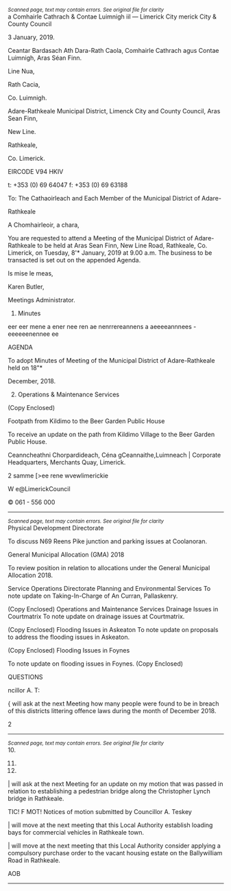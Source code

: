 *<small>Scanned page, text may contain errors. See original file for clarity</small>*  
a Comhairle Cathrach
& Contae Luimnigh
iil — Limerick City
merick City
& County Council

3 January, 2019.

Ceantar Bardasach Ath Dara-Rath Caola,
Comhairle Cathrach agus Contae Luimnigh,
Aras Séan Finn.

Line Nua,

Rath Cacia,

Co. Luimnigh.

Adare-Rathkeale Municipal District,
Limenck City and County Council,
Aras Sean Finn,

New Line.

Rathkeale,

Co. Limerick.

EIRCODE V94 HKIV

t: +353 (0) 69 64047
f: +353 (0) 69 63188

To: The Cathaoirleach and Each Member of the Municipal District of Adare-

Rathkeale

A Chomhairleoir, a chara,

You are requested to attend a Meeting of the Municipal District of Adare-Rathkeale to be held at
Aras Sean Finn, New Line Road, Rathkeale, Co. Limerick, on Tuesday, 8'* January, 2019 at 9.00
a.m. The business to be transacted is set out on the appended Agenda.

Is mise le meas,

Karen Butler,

Meetings Administrator.
1. Minutes

eer eer mene a ener nee ren ae nenrrereannens a aeeeeannnees -eeeeeenennee ee

AGENDA

To adopt Minutes of Meeting of the Municipal District of Adare-Rathkeale held on 18"*

December, 2018.

2. Operations & Maintenance Services

(Copy Enclosed)

Footpath from Kildimo to the Beer Garden Public House

To receive an update on the path from Kildimo Village to the Beer Garden Public House.

Ceanncheathni Chorpardideach, Céna gCeannaithe,Luimneach |
Corporate Headquarters, Merchants Quay, Limerick.

2 samme [>ee rene
wvewlimerickie

W e@LimerickCouncil

© 061 - 556 000

---
*<small>Scanned page, text may contain errors. See original file for clarity</small>*  
Physical Development Directorate

To discuss N69 Reens Pike junction and parking issues at Coolanoran.

General Municipal Allocation (GMA) 2018

To review position in relation to allocations under the General Municipal Allocation 2018.

Service Operations Directorate
Planning and Environmental Services
To note update on Taking-In-Charge of An Curran, Pallaskenry.

(Copy Enclosed)
Operations and Maintenance Services
Drainage Issues in Courtmatrix
To note update on drainage issues at Courtmatrix.

(Copy Enclosed)
Flooding Issues in Askeaton
To note update on proposals to address the flooding issues in Askeaton.

(Copy Enclosed)
Flooding Issues in Foynes

To note update on flooding issues in Foynes.
(Copy Enclosed)

QUESTIONS

ncillor A. T:

{ will ask at the next Meeting how many people were found to be in breach of this
districts littering offence laws during the month of December 2018.

2

---
*<small>Scanned page, text may contain errors. See original file for clarity</small>*  
10.

11.

13.

| will ask at the next Meeting for an update on my motion that was passed in relation to
establishing a pedestrian bridge along the Christopher Lynch bridge in Rathkeale.

TIC! F MOT!
Notices of motion submitted by Councillor A. Teskey

| will move at the next meeting that this Local Authority establish loading bays for
commercial vehicles in Rathkeale town.

| will move at the next meeting that this Local Authority consider applying a compulsory
purchase order to the vacant housing estate on the Ballywilliam Road in Rathkeale.

AOB

---

